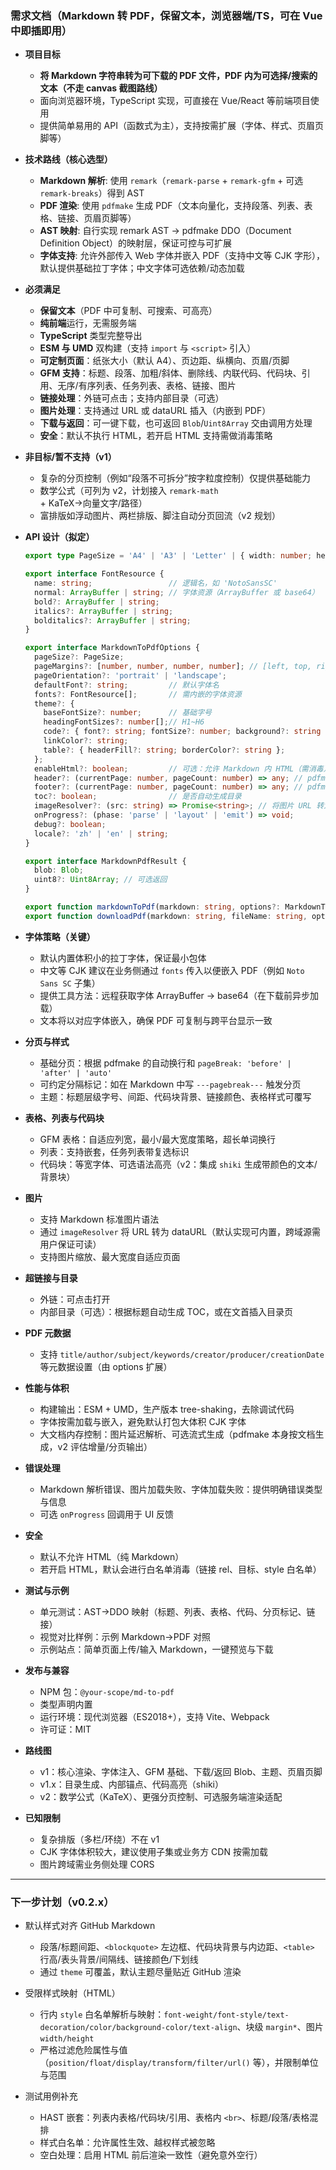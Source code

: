 ### 需求文档（Markdown 转 PDF，保留文本，浏览器端/TS，可在 Vue 中即插即用）

- **项目目标**
  - **将 Markdown 字符串转为可下载的 PDF 文件，PDF 内为可选择/搜索的文本（不走 canvas 截图路线）**
  - 面向浏览器环境，TypeScript 实现，可直接在 Vue/React 等前端项目使用
  - 提供简单易用的 API（函数式为主），支持按需扩展（字体、样式、页眉页脚等）

- **技术路线（核心选型）**
  - **Markdown 解析**: 使用 `remark`（`remark-parse` + `remark-gfm` + 可选 `remark-breaks`）得到 AST
  - **PDF 渲染**: 使用 `pdfmake` 生成 PDF（文本向量化，支持段落、列表、表格、链接、页眉页脚等）
  - **AST 映射**: 自行实现 remark AST → pdfmake DDO（Document Definition Object）的映射层，保证可控与可扩展
  - **字体支持**: 允许外部传入 Web 字体并嵌入 PDF（支持中文等 CJK 字形），默认提供基础拉丁字体；中文字体可选依赖/动态加载

- **必须满足**
  - **保留文本**（PDF 中可复制、可搜索、可高亮）
  - **纯前端**运行，无需服务端
  - **TypeScript** 类型完整导出
  - **ESM 与 UMD** 双构建（支持 `import` 与 `<script>` 引入）
  - **可定制页面**：纸张大小（默认 A4）、页边距、纵横向、页眉/页脚
  - **GFM 支持**：标题、段落、加粗/斜体、删除线、内联代码、代码块、引用、无序/有序列表、任务列表、表格、链接、图片
  - **链接处理**：外链可点击；支持内部目录（可选）
  - **图片处理**：支持通过 URL 或 dataURL 插入（内嵌到 PDF）
  - **下载与返回**：可一键下载，也可返回 `Blob`/`Uint8Array` 交由调用方处理
  - **安全**：默认不执行 HTML，若开启 HTML 支持需做消毒策略

- **非目标/暂不支持（v1）**
  - 复杂的分页控制（例如“段落不可拆分”按字粒度控制）仅提供基础能力
  - 数学公式（可列为 v2，计划接入 `remark-math` + KaTeX→向量文字/路径）
  - 富排版如浮动图片、两栏排版、脚注自动分页回流（v2 规划）

- **API 设计（拟定）**
  ```ts
  export type PageSize = 'A4' | 'A3' | 'Letter' | { width: number; height: number };

  export interface FontResource {
    name: string;                 // 逻辑名，如 'NotoSansSC'
    normal: ArrayBuffer | string; // 字体资源（ArrayBuffer 或 base64）
    bold?: ArrayBuffer | string;
    italics?: ArrayBuffer | string;
    bolditalics?: ArrayBuffer | string;
  }

  export interface MarkdownToPdfOptions {
    pageSize?: PageSize;
    pageMargins?: [number, number, number, number]; // [left, top, right, bottom]
    pageOrientation?: 'portrait' | 'landscape';
    defaultFont?: string;         // 默认字体名
    fonts?: FontResource[];       // 需内嵌的字体资源
    theme?: {
      baseFontSize?: number;      // 基础字号
      headingFontSizes?: number[];// H1~H6
      code?: { font?: string; fontSize?: number; background?: string };
      linkColor?: string;
      table?: { headerFill?: string; borderColor?: string };
    };
    enableHtml?: boolean;         // 可选：允许 Markdown 内 HTML（需消毒）
    header?: (currentPage: number, pageCount: number) => any; // pdfmake 头部定义
    footer?: (currentPage: number, pageCount: number) => any; // pdfmake 底部定义
    toc?: boolean;                // 是否自动生成目录
    imageResolver?: (src: string) => Promise<string>; // 将图片 URL 转为 dataURL
    onProgress?: (phase: 'parse' | 'layout' | 'emit') => void;
    debug?: boolean;
    locale?: 'zh' | 'en' | string;
  }

  export interface MarkdownPdfResult {
    blob: Blob;
    uint8?: Uint8Array; // 可选返回
  }

  export function markdownToPdf(markdown: string, options?: MarkdownToPdfOptions): Promise<MarkdownPdfResult>;
  export function downloadPdf(markdown: string, fileName: string, options?: MarkdownToPdfOptions): Promise<void>;
  ```

- **字体策略（关键）**
  - 默认内置体积小的拉丁字体，保证最小包体
  - 中文等 CJK 建议在业务侧通过 `fonts` 传入以便嵌入 PDF（例如 `Noto Sans SC` 子集）
  - 提供工具方法：远程获取字体 ArrayBuffer -> base64（在下载前异步加载）
  - 文本将以对应字体嵌入，确保 PDF 可复制与跨平台显示一致

- **分页与样式**
  - 基础分页：根据 pdfmake 的自动换行和 `pageBreak: 'before' | 'after' | 'auto'`
  - 可约定分隔标记：如在 Markdown 中写 `---pagebreak---` 触发分页
  - 主题：标题层级字号、间距、代码块背景、链接颜色、表格样式可覆写

- **表格、列表与代码块**
  - GFM 表格：自适应列宽，最小/最大宽度策略，超长单词换行
  - 列表：支持嵌套，任务列表带复选标识
  - 代码块：等宽字体、可选语法高亮（v2：集成 `shiki` 生成带颜色的文本/背景块）

- **图片**
  - 支持 Markdown 标准图片语法
  - 通过 `imageResolver` 将 URL 转为 dataURL（默认实现可内置，跨域源需用户保证可读）
  - 支持图片缩放、最大宽度自适应页面

- **超链接与目录**
  - 外链：可点击打开
  - 内部目录（可选）：根据标题自动生成 TOC，或在文首插入目录页

- **PDF 元数据**
  - 支持 `title/author/subject/keywords/creator/producer/creationDate` 等元数据设置（由 options 扩展）

- **性能与体积**
  - 构建输出：ESM + UMD，生产版本 tree-shaking，去除调试代码
  - 字体按需加载与嵌入，避免默认打包大体积 CJK 字体
  - 大文档内存控制：图片延迟解析、可选流式生成（pdfmake 本身按文档生成，v2 评估增量/分页输出）

- **错误处理**
  - Markdown 解析错误、图片加载失败、字体加载失败：提供明确错误类型与信息
  - 可选 `onProgress` 回调用于 UI 反馈

- **安全**
  - 默认不允许 HTML（纯 Markdown）
  - 若开启 HTML，默认会进行白名单消毒（链接 rel、目标、style 白名单）

- **测试与示例**
  - 单元测试：AST→DDO 映射（标题、列表、表格、代码、分页标记、链接）
  - 视觉对比样例：示例 Markdown→PDF 对照
  - 示例站点：简单页面上传/输入 Markdown，一键预览与下载

- **发布与兼容**
  - NPM 包：`@your-scope/md-to-pdf`
  - 类型声明内置
  - 运行环境：现代浏览器（ES2018+），支持 Vite、Webpack
  - 许可证：MIT

- **路线图**
  - v1：核心渲染、字体注入、GFM 基础、下载/返回 Blob、主题、页眉页脚
  - v1.x：目录生成、内部锚点、代码高亮（shiki）
  - v2：数学公式（KaTeX）、更强分页控制、可选服务端渲染适配

 - **已知限制**
   - 复杂排版（多栏/环绕）不在 v1
   - CJK 字体体积较大，建议使用子集或业务方 CDN 按需加载
   - 图片跨域需业务侧处理 CORS

---

### 下一步计划（v0.2.x）

- 默认样式对齐 GitHub Markdown
  - 段落/标题间距、`<blockquote>` 左边框、代码块背景与内边距、`<table>` 行高/表头背景/间隔线、链接颜色/下划线
  - 通过 `theme` 可覆盖，默认主题尽量贴近 GitHub 渲染

- 受限样式映射（HTML）
  - 行内 `style` 白名单解析与映射：`font-weight/font-style/text-decoration/color/background-color/text-align`、块级 `margin*`、图片 `width/height`
  - 严格过滤危险属性与值（`position/float/display/transform/filter/url()` 等），并限制单位与范围

- 测试用例补充
  - HAST 嵌套：列表内表格/代码块/引用、表格内 `<br>`、标题/段落/表格混排
  - 样式白名单：允许属性生效、越权样式被忽略
  - 空白处理：启用 HTML 前后渲染一致性（避免意外空行）


